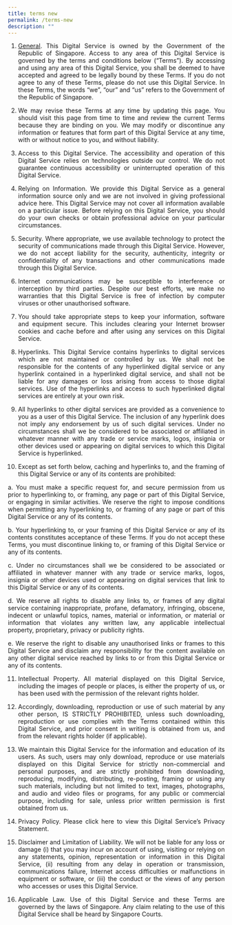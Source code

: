 ```yaml
---
title: terms new
permalink: /terms-new
description: ""
---
```

<style>
	p,li{
	text-align:justify;}
</style>
1.	<u>General</u>. This Digital Service is owned by the Government of the Republic of Singapore. Access to any area of this Digital Service is governed by the terms and conditions below (“Terms”). By accessing and using any area of this Digital Service, you shall be deemed to have accepted and agreed to be legally bound by these Terms. If you do not agree to any of these Terms, please do not use this Digital Service. In these Terms, the words “we”, “our” and “us” refers to the Government of the Republic of Singapore.

2.	We may revise these Terms at any time by updating this page. You should visit this page from time to time and review the current Terms because they are binding on you. We may modify or discontinue any information or features that form part of this Digital Service at any time, with or without notice to you, and without liability.

3.	Access to this Digital Service. The accessibility and operation of this Digital Service relies on technologies outside our control. We do not guarantee continuous accessibility or uninterrupted operation of this Digital Service.

4.	Relying on Information. We provide this Digital Service as a general information source only and we are not involved in giving professional advice here. This Digital Service may not cover all information available on a particular issue. Before relying on this Digital Service, you should do your own checks or obtain professional advice on your particular circumstances.

5.	Security. Where appropriate, we use available technology to protect the security of communications made through this Digital Service. However, we do not accept liability for the security, authenticity, integrity or confidentiality of any transactions and other communications made through this Digital Service.

6.	Internet communications may be susceptible to interference or interception by third parties. Despite our best efforts, we make no warranties that this Digital Service is free of infection by computer viruses or other unauthorised software.

7.	You should take appropriate steps to keep your information, software and equipment secure. This includes clearing your Internet browser cookies and cache before and after using any services on this Digital Service.

8.	Hyperlinks. This Digital Service contains hyperlinks to digital services which are not maintained or controlled by us. We shall not be responsible for the contents of any hyperlinked digital service or any hyperlink contained in a hyperlinked digital service, and shall not be liable for any damages or loss arising from access to those digital services. Use of the hyperlinks and access to such hyperlinked digital services are entirely at your own risk.

9.	All hyperlinks to other digital services are provided as a convenience to you as a user of this Digital Service. The inclusion of any hyperlink does not imply any endorsement by us of such digital services. Under no circumstances shall we be considered to be associated or affiliated in whatever manner with any trade or service marks, logos, insignia or other devices used or appearing on digital services to which this Digital Service is hyperlinked.

10.	Except as set forth below, caching and hyperlinks to, and the framing of this Digital Service or any of its contents are prohibited:

a.	You must make a specific request for, and secure permission from us prior to hyperlinking to, or framing, any page or part of this Digital Service, or engaging in similar activities. We reserve the right to impose conditions when permitting any hyperlinking to, or framing of any page or part of this Digital Service or any of its contents.

b.	Your hyperlinking to, or your framing of this Digital Service or any of its contents constitutes acceptance of these Terms. If you do not accept these Terms, you must discontinue linking to, or framing of this Digital Service or any of its contents.

c.	Under no circumstances shall we be considered to be associated or affiliated in whatever manner with any trade or service marks, logos, insignia or other devices used or appearing on digital services that link to this Digital Service or any of its contents.

d.	We reserve all rights to disable any links to, or frames of any digital service containing inappropriate, profane, defamatory, infringing, obscene, indecent or unlawful topics, names, material or information, or material or information that violates any written law, any applicable intellectual property, proprietary, privacy or publicity rights.

e.	We reserve the right to disable any unauthorised links or frames to this Digital Service and disclaim any responsibility for the content available on any other digital service reached by links to or from this Digital Service or any of its contents.

11.	Intellectual Property. All material displayed on this Digital Service, including the images of people or places, is either the property of us, or has been used with the permission of the relevant rights holder.

12.	Accordingly, downloading, reproduction or use of such material by any other person, IS STRICTLY PROHIBITED, unless such downloading, reproduction or use complies with the Terms contained within this Digital Service, and prior consent in writing is obtained from us, and from the relevant rights holder (if applicable).

13.	We maintain this Digital Service for the information and education of its users. As such, users may only download, reproduce or use materials displayed on this Digital Service for strictly non-commercial and personal purposes, and are strictly prohibited from downloading, reproducing, modifying, distributing, re-posting, framing or using any such materials, including but not limited to text, images, photographs, and audio and video files or programs, for any public or commercial purpose, including for sale, unless prior written permission is first obtained from us.

14.	Privacy Policy. Please click here to view this Digital Service’s Privacy Statement.

15.	Disclaimer and Limitation of Liability. We will not be liable for any loss or damage (i) that you may incur on account of using, visiting or relying on any statements, opinion, representation or information in this Digital Service, (ii) resulting from any delay in operation or transmission, communications failure, Internet access difficulties or malfunctions in equipment or software, or (iii) the conduct or the views of any person who accesses or uses this Digital Service.

16.	Applicable Law. Use of this Digital Service and these Terms are governed by the laws of Singapore. Any claim relating to the use of this Digital Service shall be heard by Singapore Courts.
